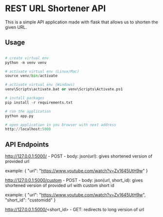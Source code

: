 # REST URL Shortener API

This is a simple API application made with flask that allows us to shorten the given URL.

## Usage

```python

# create virtual env
python -m venv venv

# activate virtual env (Linux/Mac)
source venv/bin/activate

# activate virtual env (Windows)
venv\Scripts\activate.bat or venv\Scripts\Activate.ps1

# install packages
pip install -r requirements.txt

# run the application
python app.py

# open application in you browser with next address
http://localhost:5000
```

## API Endpoints

http://127.0.0.1:5000/ - POST - body: json(url): gives shortened version of provided url


example:
{
    "url": "https://www.youtube.com/watch?v=Zv1645UtH9w"
}

http://127.0.0.1:5000/custom - POST - body: json(url, short_id): gives shortened version of provided url with custom short id


example:
{
    "url": "https://www.youtube.com/watch?v=Zv1645UtH9w",
    "short_id": "customidd"
}



http://127.0.0.1:5000/<short_id> - GET: redirects to long version of url


